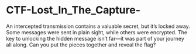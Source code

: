 # CTF-Lost_In_The_Capture-
An intercepted transmission contains a valuable secret, but it’s locked away. Some messages were sent in plain sight, while others were encrypted. The key to unlocking the hidden message isn’t far—it was part of your journey all along. Can you put the pieces together and reveal the flag?
